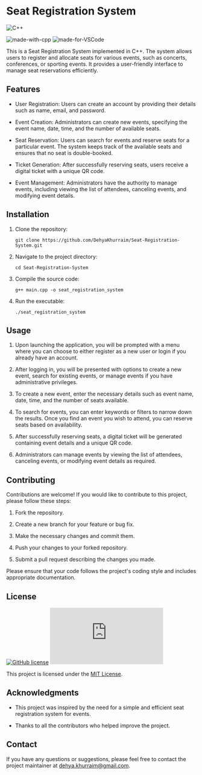 # Seat Registration System

![C++](https://img.shields.io/badge/c++-%2300599C.svg?style=for-the-badge&logo=c%2B%2B&logoColor=white)

![made-with-cpp](https://img.shields.io/badge/Made%20with-C++-1f425f.svg)
![made-for-VSCode](https://img.shields.io/badge/Made%20for-VSCode-1f425f.svg)

This is a Seat Registration System implemented in C++. The system allows users to register and allocate seats for various events, such as concerts, conferences, or sporting events. It provides a user-friendly interface to manage seat reservations efficiently.

## Features

- User Registration: Users can create an account by providing their details such as name, email, and password.

- Event Creation: Administrators can create new events, specifying the event name, date, time, and the number of available seats.

- Seat Reservation: Users can search for events and reserve seats for a particular event. The system keeps track of the available seats and ensures that no seat is double-booked.

- Ticket Generation: After successfully reserving seats, users receive a digital ticket with a unique QR code.

- Event Management: Administrators have the authority to manage events, including viewing the list of attendees, canceling events, and modifying event details.

## Installation

1. Clone the repository:

   ```
   git clone https://github.com/DehyaKhurraim/Seat-Registration-System.git
   ```

2. Navigate to the project directory:

   ```
   cd Seat-Registration-System
   ```

3. Compile the source code:

   ```
   g++ main.cpp -o seat_registration_system
   ```

4. Run the executable:

   ```
   ./seat_registration_system
   ```

## Usage

1. Upon launching the application, you will be prompted with a menu where you can choose to either register as a new user or login if you already have an account.

2. After logging in, you will be presented with options to create a new event, search for existing events, or manage events if you have administrative privileges.

3. To create a new event, enter the necessary details such as event name, date, time, and the number of seats available.

4. To search for events, you can enter keywords or filters to narrow down the results. Once you find an event you wish to attend, you can reserve seats based on availability.

5. After successfully reserving seats, a digital ticket will be generated containing event details and a unique QR code.

6. Administrators can manage events by viewing the list of attendees, canceling events, or modifying event details as required.

## Contributing

Contributions are welcome! If you would like to contribute to this project, please follow these steps:

1. Fork the repository.

2. Create a new branch for your feature or bug fix.

3. Make the necessary changes and commit them.

4. Push your changes to your forked repository.

5. Submit a pull request describing the changes you made.

Please ensure that your code follows the project's coding style and includes appropriate documentation.

## License
[![GitHub license](https://img.shields.io/github/license/Naereen/StrapDown.js.svg)](https://github.com/DehyaKhurraim/E-Learning-Platform/blob/master/LICENSE)
[![Latest release](https://badgen.net/github/release/Naereen/Strapdown.js)](https://github.com/DehyaKhurraim/E-Learning-Platform/releases)

This project is licensed under the [MIT License](LICENSE).

## Acknowledgments

- This project was inspired by the need for a simple and efficient seat registration system for events.

- Thanks to all the contributors who helped improve the project.

## Contact

If you have any questions or suggestions, please feel free to contact the project maintainer at [dehya.khurraim@gmail.com](mailto:dehya.khurraim@gmail.com).
